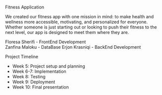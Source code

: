 Fitness Application

We created our fitness app with one mission in mind: to make health and wellness more accessible, motivating, and personalized for everyone. Whether someone is just starting out or looking to push their fitness to the next level, our app is designed to meet them where they are.

Floresa Sherifi - FrontEnd Development  
Zanfina Maloku - DataBase
Erjon Krasniqi - BackEnd Development

Project Timeline
- Week 5: Project setup and planning
- Week 6-7: Implementation
- Week 8: Testing
- Week 9: Deployment
- Week 10: Final presentation
